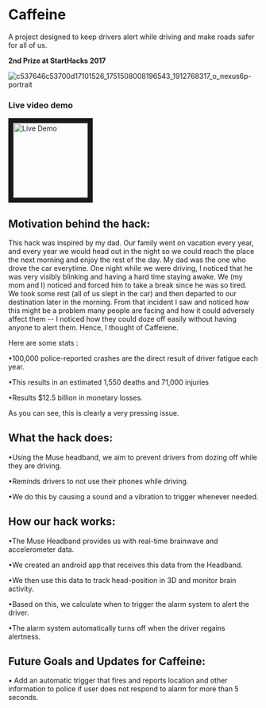 # Caffeine
A project designed to keep drivers alert while driving and make roads safer for all of us.

**2nd Prize at StartHacks 2017**

![c537646c53700d17101526_1751508008196543_1912768317_o_nexus6p-portrait](http://www.nikshepsvn.com/media/caffeine.png) 

### Live video demo
<a href="http://www.youtube.com/watch?feature=player_embedded&v=SrqXLN80N_A
" target="_blank"><img src="https://ih0.redbubble.net/image.25011287.7046/flat,1000x1000,075,f.u1.jpg" 
alt="Live Demo" width="150" height="150" border="10" /></a>

## Motivation behind the hack:

This hack was inspired by my dad. Our family went on vacation every year, and every year we would head out in the night so we could reach the place the next morning and enjoy the rest of the day. My dad was the one who drove the car everytime. One night while we were driving, I noticed that he was very visibly blinking and having a hard time staying awake. We (my mom and I) noticed and forced him to take a break since he was so tired. We took some rest (all of us slept in the car) and then departed to our destination later in the morning. From that incident I saw and noticed how this might be a problem many people are facing and how it could adversely affect them -- I noticed how they could doze off easily without having anyone to alert them. Hence, I thought of Caffeiene.

Here are some stats :

•100,000 police-reported crashes are the direct result of driver fatigue each year.

•This results in an estimated 1,550 deaths and 71,000 injuries 

•Results $12.5 billion in monetary losses.

As you can see, this is clearly a very pressing issue.

## What the hack does: 

•Using the Muse headband, we aim to prevent drivers from dozing off while they are driving. 

•Reminds drivers to not use their phones while driving. 

•We do this by causing a sound and a vibration to trigger whenever needed.


## How our hack works: 

•The Muse Headband provides us with real-time brainwave and accelerometer data. 

•We created an android app that receives this data from the Headband. 

•We then use this data to track head-position in 3D and monitor brain activity. 

•Based on this, we calculate when to trigger the alarm system to alert the driver. 

•The alarm system automatically turns off when the driver regains alertness.

## Future Goals and Updates for Caffeine: 

• Add an automatic trigger that fires and reports location and other information to police if user does not respond to alarm for more than 5 seconds.



